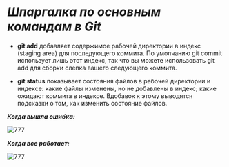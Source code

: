 # _Шпаргалка по основным командам в Git_
* **git add** добавляет содержимое рабочей директории в индекс (staging area) для последующего коммита. По умолчанию git commit использует лишь этот индекс, так что вы можете использовать git add для сборки слепка вашего следующего коммита.

* **git status** показывает состояния файлов в рабочей директории и индексе: какие файлы изменены, но не добавлены в индекс; какие ожидают коммита в индексе. Вдобавок к этому выводятся подсказки о том, как изменить состояние файлов.

_**Когда вышла ошибка:**_

![777](https://www.meme-arsenal.com/memes/65cc3ee2c47468626b6f8e37e9d9bd8b.jpg)


_**Когда все работает:**_

![777](https://avatanplus.com/files/resources/mid/577e751b50334155c5f972c1.png)
